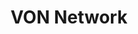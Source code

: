 ---
title: "VON Network"
permalink: /getting_started/von-network/
excerpt: "How to quickly install and setup Minimal Mistakes for use with GitHub Pages."
last_modified_at: 2018-05-17T15:15:00-07:00
redirect_from:
  - /theme-setup/
toc: true
toc_sticky: true
---